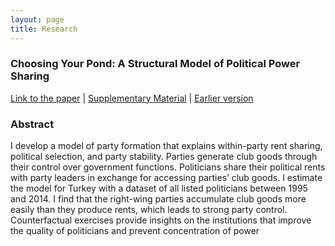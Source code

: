 ```yaml
---
layout: page
title: Research
---
```

### Choosing Your Pond: A Structural Model of Political Power Sharing ###



[Link to the paper](https://selcencakir.github.io/Cakir_Pond_Apr2021.pdf) | [Supplementary Material](https://selcencakir.github.io/img/Pond_Cakir_OnlineSupplement.pdf) | [Earlier version](https://selcencakir.github.io/img/Cakir_May2018.pdf) 

### Abstract  ###
I develop a model of party formation that explains within-party rent sharing, political selection, and party stability. Parties generate club goods through their control over government functions. Politicians share their political rents with party leaders in exchange for accessing parties’ club goods. I estimate the model for Turkey with a dataset of all listed politicians between 1995 and 2014. I find that the right-wing parties accumulate club goods more easily than they produce rents, which leads to strong party control. Counterfactual exercises provide insights on the institutions that improve the quality of politicians and prevent concentration of power
